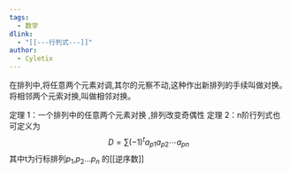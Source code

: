 ```yaml
---
tags:
  - 数学
dlink:
  - "[[---行列式---]]"
author:
  - Cyletix
---
```

在排列中,将任意两个元素对调,其尔的元察不动,这种作出新排列的手续叫做对换。
将相邻两个元索对换,叫做相邻对换。 

定理 1：一个排列中的任意两个元素对换 ,排列改变奇偶性
定理 2：n阶行列式也可定义为
$$D=\sum (-1)^ta_{p1}a_{p2}\cdots a_{pn}$$
其中t为行标排列$p_1$,$p_2$...$p_n$ 的[[逆序数]]